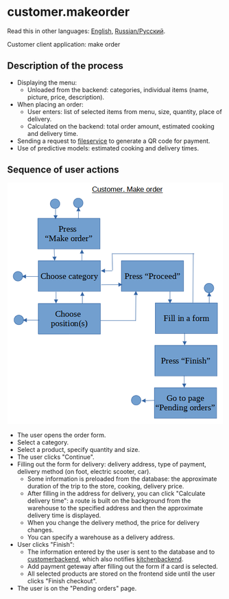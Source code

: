 # customer.makeorder

Read this in other languages: [English](customer.makeorder.md), [Russian/Русский](customer.makeorder.ru.md). 

Customer client application: make order

## Description of the process

- Displaying the menu:
    - Unloaded from the backend: categories, individual items (name, picture, price, description).
- When placing an order: 
    - User enters: list of selected items from menu, size, quantity, place of delivery.
    - Calculated on the backend: total order amount, estimated cooking and delivery time.
- Sending a request to [fileservice](../../backend/fileservice.md) to generate a QR code for payment.
- Use of predictive models: estimated cooking and delivery times.

## Sequence of user actions

![customer.makeorder](../../img/customer.makeorder.png)

- The user opens the order form.
- Select a category.
- Select a product, specify quantity and size.
- The user clicks "Continue".
- Filling out the form for delivery: delivery address, type of payment, delivery method (on foot, electric scooter, car).
    - Some information is preloaded from the database: the approximate duration of the trip to the store, cooking, delivery price.
    - After filling in the address for delivery, you can click "Calculate delivery time": a route is built on the background from the warehouse to the specified address and then the approximate delivery time is displayed.
    - When you change the delivery method, the price for delivery changes.
    - You can specify a warehouse as a delivery address.
- User clicks "Finish":
    - The information entered by the user is sent to the database and to [customerbackend](../../backend/customerbackend.md), which also notifies [kitchenbackend](../../backend/kitchenbackend.md ).
    - Add payment geteway after filling out the form if a card is selected.
    - All selected products are stored on the frontend side until the user clicks "Finish checkout".
- The user is on the "Pending orders" page.
